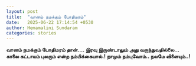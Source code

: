 ```yaml
---
layout: post
title:  "வானம் நமக்கும் போதிமரம்"
date:   2025-06-22 17:14:54 +0530
author: Hemamalini Sundaram
categories: stories
---
```


**வானம் நமக்கும் போதிமரம் தான்\.... இரவு இருண்டாலும் அது வருந்துவதில்லை\... காலை
கட்டாயம் புலரும் என்ற நம்பிக்கையால்.! நாமும் நம்புவோம்.. நலமே விளையும்..!**
